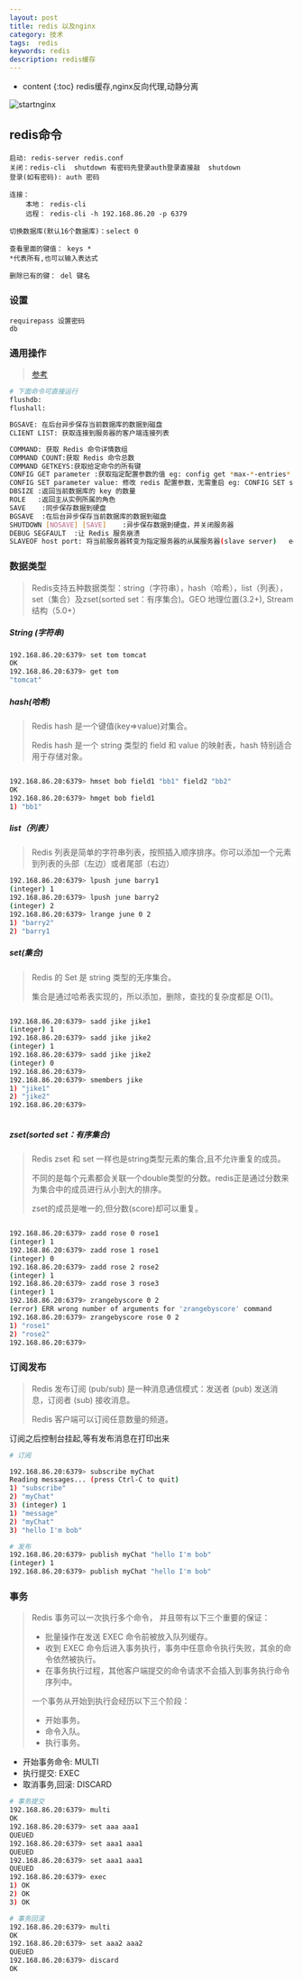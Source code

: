 ```yaml
---
layout: post
title: redis 以及nginx
category: 技术
tags:  redis
keywords: redis
description: redis缓存
---
```



* content
{:toc}
redis缓存,nginx反向代理,动静分离



![startnginx](_posts/skill/startnginx.png)



## redis命令
	启动:	redis-server redis.conf
	关闭：redis-cli  shutdown 有密码先登录auth登录直接敲  shutdown
	登录(如有密码): auth 密码 
	
	连接：
		本地： redis-cli
		远程： redis-cli -h 192.168.86.20 -p 6379
	
	切换数据库(默认16个数据库)：select 0
	
	查看里面的键值： keys * 
	*代表所有,也可以输入表达式
	
	删除已有的键： del 键名

### 设置
	requirepass 设置密码
	db



### 通用操作 

> [参考](https://www.runoob.com/redis/redis-server.html)

``` bash
# 下面命令可直接运行
flushdb: 
flushall:

BGSAVE: 在后台异步保存当前数据库的数据到磁盘
CLIENT LIST: 获取连接到服务器的客户端连接列表

COMMAND: 获取 Redis 命令详情数组
COMMAND COUNT:获取 Redis 命令总数
COMMAND GETKEYS:获取给定命令的所有键
CONFIG GET parameter :获取指定配置参数的值 eg: config get *max-*-entries*
CONFIG SET parameter value: 修改 redis 配置参数，无需重启 eg: CONFIG SET slowlog-max-len 10086
DBSIZE :返回当前数据库的 key 的数量
ROLE   :返回主从实例所属的角色
SAVE	:同步保存数据到硬盘
BGSAVE	:在后台异步保存当前数据库的数据到磁盘
SHUTDOWN [NOSAVE] [SAVE]	:异步保存数据到硬盘，并关闭服务器
DEBUG SEGFAULT	:让 Redis 服务崩溃
SLAVEOF host port: 将当前服务器转变为指定服务器的从属服务器(slave server)	eg: SLAVEOF 127.0.0.1 6379(打开) ,   SLAVEOF NO ONE(关闭)
```





### 数据类型

> Redis支持五种数据类型：string（字符串），hash（哈希），list（列表），set（集合）及zset(sorted set：有序集合)。GEO 地理位置(3.2+), Stream结构（5.0+）



##### String (字符串)



```bash
192.168.86.20:6379> set tom tomcat
OK
192.168.86.20:6379> get tom
"tomcat"
```

##### hash(哈希)

> Redis hash 是一个键值(key=>value)对集合。
>
> Redis hash 是一个 string 类型的 field 和 value 的映射表，hash 特别适合用于存储对象。



``` bash

192.168.86.20:6379> hmset bob field1 "bb1" field2 "bb2"
OK
192.168.86.20:6379> hmget bob field1
1) "bb1"

```



##### list（列表）

> Redis 列表是简单的字符串列表，按照插入顺序排序。你可以添加一个元素到列表的头部（左边）或者尾部（右边）

``` bash
192.168.86.20:6379> lpush june barry1
(integer) 1
192.168.86.20:6379> lpush june barry2
(integer) 2
192.168.86.20:6379> lrange june 0 2
1) "barry2"
2) "barry1

```

##### set(集合)

> Redis 的 Set 是 string 类型的无序集合。
>
> 集合是通过哈希表实现的，所以添加，删除，查找的复杂度都是 O(1)。

``` bash

192.168.86.20:6379> sadd jike jike1
(integer) 1
192.168.86.20:6379> sadd jike jike2
(integer) 1
192.168.86.20:6379> sadd jike jike2
(integer) 0
192.168.86.20:6379>
192.168.86.20:6379> smembers jike
1) "jike1"
2) "jike2"
192.168.86.20:6379>



```





##### zset(sorted set：有序集合)

> Redis zset 和 set 一样也是string类型元素的集合,且不允许重复的成员。
>
> 
>
> 不同的是每个元素都会关联一个double类型的分数。redis正是通过分数来为集合中的成员进行从小到大的排序。
>
> zset的成员是唯一的,但分数(score)却可以重复。



``` bash

192.168.86.20:6379> zadd rose 0 rose1
(integer) 1
192.168.86.20:6379> zadd rose 1 rose1
(integer) 0
192.168.86.20:6379> zadd rose 2 rose2
(integer) 1
192.168.86.20:6379> zadd rose 3 rose3
(integer) 1
192.168.86.20:6379> zrangebyscore 0 2
(error) ERR wrong number of arguments for 'zrangebyscore' command
192.168.86.20:6379> zrangebyscore rose 0 2
1) "rose1"
2) "rose2"
192.168.86.20:6379>

```









### 订阅发布

> Redis 发布订阅 (pub/sub) 是一种消息通信模式：发送者 (pub) 发送消息，订阅者 (sub) 接收消息。
>
> Redis 客户端可以订阅任意数量的频道。

订阅之后控制台挂起,等有发布消息在打印出来

```bash
# 订阅

192.168.86.20:6379> subscribe myChat
Reading messages... (press Ctrl-C to quit)
1) "subscribe"
2) "myChat"
3) (integer) 1
1) "message"
2) "myChat"
3) "hello I'm bob"


```



``` bash
# 发布
192.168.86.20:6379> publish myChat "hello I'm bob"
(integer) 1
192.168.86.20:6379> publish myChat "hello I'm bob"

```



### 事务

> Redis 事务可以一次执行多个命令， 并且带有以下三个重要的保证：
>
> - 批量操作在发送 EXEC 命令前被放入队列缓存。
> - 收到 EXEC 命令后进入事务执行，事务中任意命令执行失败，其余的命令依然被执行。
> - 在事务执行过程，其他客户端提交的命令请求不会插入到事务执行命令序列中。
>
> 一个事务从开始到执行会经历以下三个阶段：
>
> - 开始事务。
> - 命令入队。
> - 执行事务。



* 开始事务命令: MULTI 
* 执行提交: EXEC
* 取消事务,回滚: DISCARD

``` bash
# 事务提交
192.168.86.20:6379> multi
OK
192.168.86.20:6379> set aaa aaa1
QUEUED
192.168.86.20:6379> set aaa1 aaa1
QUEUED
192.168.86.20:6379> set aaa1 aaa1
QUEUED
192.168.86.20:6379> exec
1) OK
2) OK
3) OK

# 事务回滚
192.168.86.20:6379> multi
OK
192.168.86.20:6379> set aaa2 aaa2
QUEUED
192.168.86.20:6379> discard
OK
```






















